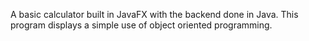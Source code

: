 A basic calculator built in JavaFX with the backend done in Java. This program displays a simple use of object oriented programming. 
